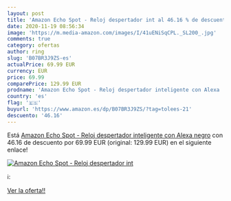 ```yaml
---
layout: post
title: 'Amazon Echo Spot - Reloj despertador int al 46.16 % de descuento'
date: 2020-11-19 08:56:34
image: 'https://m.media-amazon.com/images/I/41uENiSqCPL._SL200_.jpg'
comments: true
category: ofertas
author: ring
slug: 'B07BR3J9ZS-es'
actualPrice: 69.99 EUR
currency: EUR
price: 69.99
comparePrice: 129.99 EUR
prodname: 'Amazon Echo Spot - Reloj despertador inteligente con Alexa  negro'
country: 'es'
flag: '🇪🇸'
buyurl: 'https://www.amazon.es/dp/B07BR3J9ZS/?tag=tolees-21'
descuento: '46.16'
---
```


Está [Amazon Echo Spot - Reloj despertador inteligente con Alexa  negro](https://www.amazon.es/dp/B07BR3J9ZS/?tag=tolees-21) con 46.16 de descuento por 69.99 EUR (original: 129.99 EUR) en el siguiente enlace!

[![Amazon Echo Spot - Reloj despertador int](https://m.media-amazon.com/images/I/41uENiSqCPL._SL200_.jpg)](https://www.amazon.es/dp/B07BR3J9ZS/?tag=tolees-21)

ℹ️:


[Ver la oferta!!](https://www.amazon.es/dp/B07BR3J9ZS/?tag=tolees-21)

